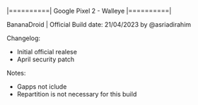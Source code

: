 |==========| Google Pixel 2 - Walleye |==========|

BananaDroid | Official
Build date: 21/04/2023
by @asriadirahim

Changelog:

- Initial official realese
- April security patch

Notes:

- Gapps not iclude
- Repartition is not necessary for this build
